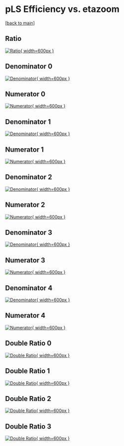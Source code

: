 # pLS Efficiency vs. etazoom

[[back to main](./)]



## Ratio

[![Ratio](../mtv/var/pLS_loweta_13_-1_eff_etazoom.png){ width=600px }](../mtv/var/pLS_loweta_13_-1_eff_etazoom.pdf)

## Denominator 0

[![Denominator](../mtv/den/pLS_loweta_13_-1_eff_etazoom_den0.png){ width=600px }](../mtv/den/pLS_loweta_13_-1_eff_etazoom_den0.pdf)

## Numerator 0

[![Numerator](../mtv/num/pLS_loweta_13_-1_eff_etazoom_num0.png){ width=600px }](../mtv/num/pLS_loweta_13_-1_eff_etazoom_num0.pdf)

## Denominator 1

[![Denominator](../mtv/den/pLS_loweta_13_-1_eff_etazoom_den1.png){ width=600px }](../mtv/den/pLS_loweta_13_-1_eff_etazoom_den1.pdf)

## Numerator 1

[![Numerator](../mtv/num/pLS_loweta_13_-1_eff_etazoom_num1.png){ width=600px }](../mtv/num/pLS_loweta_13_-1_eff_etazoom_num1.pdf)

## Denominator 2

[![Denominator](../mtv/den/pLS_loweta_13_-1_eff_etazoom_den2.png){ width=600px }](../mtv/den/pLS_loweta_13_-1_eff_etazoom_den2.pdf)

## Numerator 2

[![Numerator](../mtv/num/pLS_loweta_13_-1_eff_etazoom_num2.png){ width=600px }](../mtv/num/pLS_loweta_13_-1_eff_etazoom_num2.pdf)

## Denominator 3

[![Denominator](../mtv/den/pLS_loweta_13_-1_eff_etazoom_den3.png){ width=600px }](../mtv/den/pLS_loweta_13_-1_eff_etazoom_den3.pdf)

## Numerator 3

[![Numerator](../mtv/num/pLS_loweta_13_-1_eff_etazoom_num3.png){ width=600px }](../mtv/num/pLS_loweta_13_-1_eff_etazoom_num3.pdf)

## Denominator 4

[![Denominator](../mtv/den/pLS_loweta_13_-1_eff_etazoom_den4.png){ width=600px }](../mtv/den/pLS_loweta_13_-1_eff_etazoom_den4.pdf)

## Numerator 4

[![Numerator](../mtv/num/pLS_loweta_13_-1_eff_etazoom_num4.png){ width=600px }](../mtv/num/pLS_loweta_13_-1_eff_etazoom_num4.pdf)

## Double Ratio 0

[![Double Ratio](../mtv/ratio/pLS_loweta_13_-1_eff_etazoom_ratio0.png){ width=600px }](../mtv/ratio/pLS_loweta_13_-1_eff_etazoom_ratio0.pdf)

## Double Ratio 1

[![Double Ratio](../mtv/ratio/pLS_loweta_13_-1_eff_etazoom_ratio1.png){ width=600px }](../mtv/ratio/pLS_loweta_13_-1_eff_etazoom_ratio1.pdf)

## Double Ratio 2

[![Double Ratio](../mtv/ratio/pLS_loweta_13_-1_eff_etazoom_ratio2.png){ width=600px }](../mtv/ratio/pLS_loweta_13_-1_eff_etazoom_ratio2.pdf)

## Double Ratio 3

[![Double Ratio](../mtv/ratio/pLS_loweta_13_-1_eff_etazoom_ratio3.png){ width=600px }](../mtv/ratio/pLS_loweta_13_-1_eff_etazoom_ratio3.pdf)


